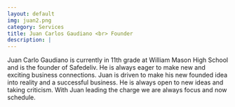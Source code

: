 ```yaml
---
layout: default
img: juan2.png
category: Services
title: Juan Carlos Gaudiano <br> Founder
description: |
---
```

  Juan Carlo Gaudiano is currently in 11th grade at William Mason High School and is the founder of Safedeliv. He is always eager to make new and exciting business connections. Juan is driven to make his new founded idea into reality and a successful business. He is always open to new ideas and taking criticism. With Juan leading the charge we are always focus and now schedule.
